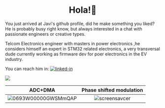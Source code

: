 <!--So you are of the curious type, Good.-->
<!-- a lot of this readme is based in https://raw.githubusercontent.com/ruppysuppy/ruppysuppy/main/README.md-->
<h1 align="center">
Hola!👋
</h1>

You just arrived at Javi's github profile, did he make something you liked?   
He is probably busy right know, but always interested in a chat with passionate engineers or creative types.

Telcom Electronics engineer with masters in power electronics ,he considers himself an expert in STM32 related electronics, a very transversal dude currently working as firmware dev for poer electronics in the EV industry.

You can reach him in:
[![linked-in](https://img.shields.io/badge/Linked_In-0077B5?style=for-the-badge&logo=LinkedIn&logoColor=white)](https://www.linkedin.com/in/javiermu%C3%B1oz/)

<div align="left">
  <img src="https://skillicons.dev/icons?i=c,cpp,qt,cmake,python,arduino,linux,github"></img>
</div>    
  

ADC+DMA             |  Phase shifted modulation
:-------------------------:|:-------------------------:
![0693W00000GWSMmQAP](https://github.com/user-attachments/assets/db0cc83a-5998-4b90-9f84-651246e2e649 ) |  ![screensavcer](https://github.com/user-attachments/assets/18db5bea-e88a-4412-8773-4b0957720b46)

